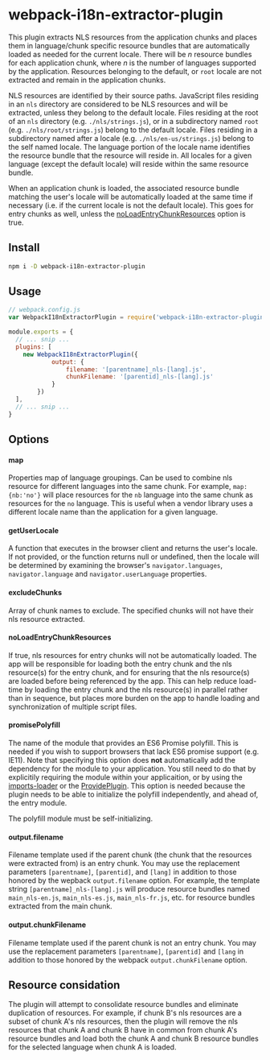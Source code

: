 # webpack-i18n-extractor-plugin

This plugin extracts NLS resources from the application chunks and places them in language/chunk specific resource bundles that are automatically loaded as needed for the current locale.  There will be *n* resource bundles for each application chunk, where *n* is the number of languages supported by the application.  Resources belonging to the default, or `root` locale are not extracted and remain in the application chunks.

NLS resources are identified by their source paths.  JavaScript files residing in an `nls`  directory are considered to be NLS resources and will be extracted, unless they belong to the default locale.  Files residing at the root of an `nls` directory (e.g. `./nls/strings.js`), or in a subdirectory named `root` (e.g. `./nls/root/strings.js`) belong to the default locale.  Files residing in a subdirectory named after a locale (e.g. `./nls/en-us/strings.js`) belong to the self named locale.  The language portion of the locale name identifies the resource bundle that the resource will reside in.  All locales for a given language (except the default locale) will reside within the same resource bundle.

When an application chunk is loaded, the associated resource bundle matching the user's locale will be automatically loaded at the same time if necessary (i.e. if the current locale
is not the default locale).  This goes for entry chunks as well, unless the [noLoadEntryChunkResources](#noloadentrychunkresources) option is true.

## Install

```bash
npm i -D webpack-i18n-extractor-plugin
```

## Usage

```javascript
// webpack.config.js
var WebpackI18nExtractorPlugin = require('webpack-i18n-extractor-plugin');

module.exports = {
  // ... snip ...
  plugins: [
    new WebpackI18nExtractorPlugin({
			output: {
				filename: '[parentname]_nls-[lang].js',
				chunkFilename: '[parentid]_nls-[lang].js'
			}
		})
  ],
  // ... snip ...
}
```

## Options

#### map

Properties map of language groupings.  Can be used to combine nls resource for different languages into the same chunk.  For example, `map: {nb:'no'}` will place resources for the `nb` language into the same chunk as resources for the `no` language.  This is useful when a vendor library uses a different locale name than the application for a given language.

#### getUserLocale

A function that executes in the browser client and returns the user's locale.  If not provided, or the function returns null or undefined, then the locale will be determined by examining the browser's `navigator.languages`, `navigator.language` and `navigator.userLanguage` properties.

#### excludeChunks

Array of chunk names to exclude.  The specified chunks will not have their nls resource extracted.

#### noLoadEntryChunkResources

If true, nls resources for entry chunks will not be automatically loaded.  The app will be responsible for loading both the entry chunk and the nls resource(s) for the entry chunk, and for ensuring that the nls resource(s) are loaded before being referenced by the app.  This can help reduce load-time by loading the entry chunk and the nls resource(s) in parallel rather than in sequence, but places more burden on the app to handle loading and synchronization of multiple script files.

#### promisePolyfill

The name of the module that provides an ES6 Promise polyfill.  This is needed if you wish to support browsers that lack ES6 promise support (e.g. IE11).  Note that specifying this option does **not** automatically add the dependency for the module to your application.  You still need to do that by explicitily requiring the module within your applicaition, or by using the [imports-loader](https://www.npmjs.com/package/imports-loader) or the [ProvidePlugin](https://webpack.js.org/plugins/provide-plugin/).  This option is needed because the plugin needs to be able to initialize the polyfill independently, and ahead of, the entry module.

The polyfill module must be self-initializing.

#### output.filename

Filename template used if the parent chunk (the chunk that the resources were extracted from) is an entry chunk.  You may use the replacement parameters `[parentname]`, `[parentid]`, and `[lang]` in addition to those honored by the wepback `output.filename` option.  For example, the template string `[parentname]_nls-[lang].js` will produce resource bundles named `main_nls-en.js`, `main_nls-es.js`, `main_nls-fr.js`, etc. for resource bundles extracted from the main chunk.

#### output.chunkFilename

Filename template used if the parent chunk is not an entry chunk.  You may use the replacement parameters `[parentname]`, `[parentid]` and `[lang` in addition to those honored by the webpack `output.chunkFilename` option.

## Resource considation

The plugin will attempt to consolidate resource bundles and eliminate duplication of resources.  For example, if chunk B's nls resources are a subset of chunk A's nls resources, then the plugin will remove the nls resources that chunk A and chunk B have in common from chunk A's resource bundles and load both the chunk A and chunk B resource bundles for the selected language when chunk A is loaded.
